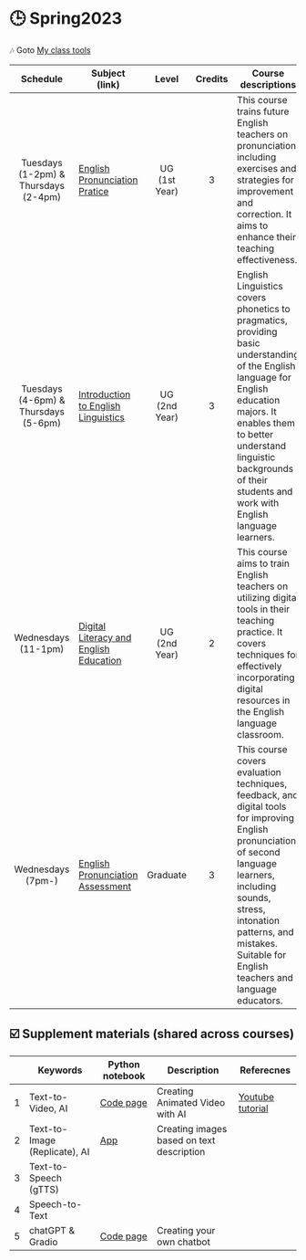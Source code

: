 # 🕒 Spring2023

🎶 Goto [My class tools](https://github.com/MK316/classtools/blob/main/README.md)


|Schedule|Subject (link)|Level|Credits|Course descriptions|Course material|
|:---:|---|:---:|:---:|---|--|
| Tuesdays <br> (1-2pm) & <br> Thursdays <br> (2-4pm)  | [English Pronunciation Pratice](https://github.com/MK316/Spring2023/tree/main/Engpro)  | UG <br> (1st Year)   |3  | This course trains future English teachers on pronunciation, including exercises and strategies for improvement and correction. It aims to enhance their teaching effectiveness. | |
| Tuesdays <br> (4-6pm) & <br> Thursdays <br> (5-6pm) | [Introduction to English Linguistics]() | UG <br> (2nd Year) | 3 | English Linguistics covers phonetics to pragmatics, providing basic understanding of the English language for English education majors. It enables them to better understand linguistic backgrounds of their students and work with English language learners.| |
| Wednesdays <br> (11-1pm)  | [Digital Literacy and English Education](https://github.com/MK316/Spring2023/tree/main/DL) | UG <br> (2nd Year)  | 2   | This course aims to train English teachers on utilizing digital tools in their teaching practice. It covers techniques for effectively incorporating digital resources in the English language classroom.|  |  
| Wednesdays <br> (7pm-)  | [English Pronunciation Assessment](https://github.com/MK316/Spring2023/tree/main/EPA) | Graduate   | 3   | This course covers evaluation techniques, feedback, and digital tools for improving English pronunciation of second language learners, including sounds, stress, intonation patterns, and mistakes. Suitable for English teachers and language educators. |  |  

## ☑️ Supplement materials (shared across courses)

|   |Keywords|Python notebook|Description|Referecnes|
|---|---|---|---|---|
| 1  | Text-to-Video, AI | [Code page](https://github.com/MK316/Class_Spring2022/blob/main/Animated_Video_with_AI.ipynb)  | Creating Animated Video with AI  | [Youtube tutorial](https://www.youtube.com/watch?v=YZHZrKgtNbA&t=866s)  |
|  2 | Text-to-Image (Replicate), AI  | [App](https://replicate.com/stability-ai/stable-diffusion)  |Creating images based on text description |   |
| 3  | Text-to-Speech (gTTS) |   |   |   |
| 4  |Speech-to-Text |   |   |   |
| 5  | chatGPT & Gradio  | [Code page](https://github.com/MK316/Teachingapps/blob/main/chatGPT_Gradio.ipynb)  | Creating your own chatbot  |   |
